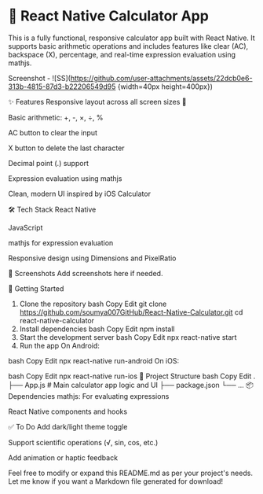 
# 📱 React Native Calculator App
This is a fully functional, responsive calculator app built with React Native. It supports basic arithmetic operations and includes features like clear (AC), backspace (X), percentage, and real-time expression evaluation using mathjs.

Screenshot -
![SS](https://github.com/user-attachments/assets/22dcb0e6-313b-4815-87d3-b22206549d95 {width=40px height=400px})


✨ Features
Responsive layout across all screen sizes 📐

Basic arithmetic: +, -, ×, ÷, %

AC button to clear the input

X button to delete the last character

Decimal point (.) support

Expression evaluation using mathjs

Clean, modern UI inspired by iOS Calculator

🛠️ Tech Stack
React Native

JavaScript

mathjs for expression evaluation

Responsive design using Dimensions and PixelRatio

📸 Screenshots
Add screenshots here if needed.

🚀 Getting Started
1. Clone the repository
bash
Copy
Edit
git clone https://github.com/soumya007GitHub/React-Native-Calculator.git
cd react-native-calculator
2. Install dependencies
bash
Copy
Edit
npm install
3. Start the development server
bash
Copy
Edit
npx react-native start
4. Run the app
On Android:

bash
Copy
Edit
npx react-native run-android
On iOS:

bash
Copy
Edit
npx react-native run-ios
📁 Project Structure
bash
Copy
Edit
.
├── App.js              # Main calculator app logic and UI
├── package.json
└── ...
📦 Dependencies
mathjs: For evaluating expressions

React Native components and hooks

✅ To Do
 Add dark/light theme toggle

 Support scientific operations (√, sin, cos, etc.)

 Add animation or haptic feedback

Feel free to modify or expand this README.md as per your project's needs. Let me know if you want a Markdown file generated for download!
